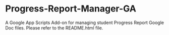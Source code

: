 # Progress-Report-Manager-GA
A Google App Scripts Add-on for managing student Progress Report Google Doc files.  Please refer to the README.html file.
